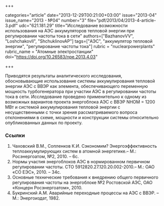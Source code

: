 +++

categories="article"
date="2013-12-29T00:21:00+03:00"
issue="2013-04"
issue_name="2013 - №04"
number="3"
file="pdf/2013/04/2013-4-article-3.pdf"
udc="621.181.29"
title="Исследование возможности использования на АЭС аккумуляторов тепловой энергии при регулировании частоты тока в сети"
authors=["BazhanovVV", "LoshchakovII", "ShchuklinovAP"]
tags=["АЭС", "аккумулятор тепловой энергии", "регулирование частоты тока"]
rubric = "nuclearpowerplants"
rubric_name = "Aтомные электростанции"
doi="https://doi.org/10.26583/npe.2013.4.03"

+++

Приводятся результаты аналитического исследования, обосновывающие использование системы аккумулирования тепловой энергии АЭС с ВВЭР как элемента, обеспечивающего переменную мощность турбогенератора при участии АЭС в регулировании частоты тока в сети. Исследование проведено применительно к одному из возможных вариантов проекта энергоблока АЭС с ВВЭР NНОМ = 1200 МВт и системой аккумулирования тепловой энергии с несущественными с точки зрения рассматриваемого вопроса отклонениями в схеме, мощности и конструкции системы относительно опубликованных данных по проекту.

### Ссылки

1. Чаховский В.М., Сопленков К.И. Сэкономим? Энергоэффективность теплоаккумулирующих систем в атомной энергетике.– М.: Росэнергоатом, №2, 2010. – 6с.
2. Нормы участия энергоблоков АЭС в нормированном первичном регулировании частоты. СТО 5912820.27.120.20.002-2010.– М.: ОАО «СО ЕЭС», 2010. – 34с.
3. Основные технические требования к внедрению общего первичного регулирования частоты на энергоблоке №2 Ростовской АЭС, ОАО «Концерн Росэнергоатом», 2010.
4. Букринский А.М. Аварийные переходные процессы на АЭС с ВВЭР. – М.: Энергоиздат, 1982.